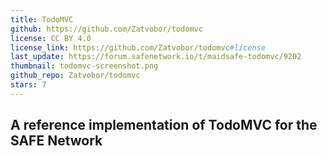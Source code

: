 ```yaml
---
title: TodoMVC
github: https://github.com/Zatvobor/todomvc
license: CC BY 4.0
license_link: https://github.com/Zatvobor/todomvc#license
last_update: https://forum.safenetwork.io/t/maidsafe-todomvc/9202
thumbnail: todomvc-screenshot.png
github_repo: Zatvobor/todomvc
stars: 7
---
```


## A reference implementation of TodoMVC for the SAFE Network
